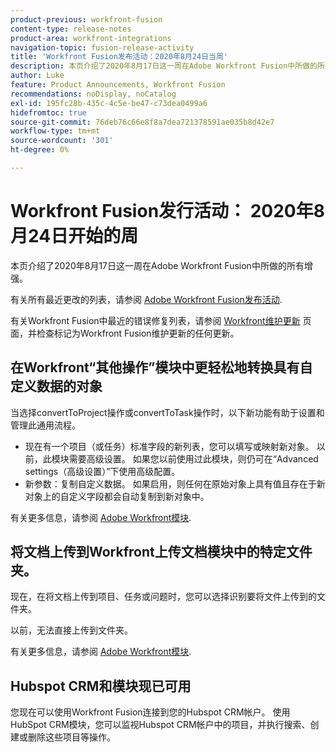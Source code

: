 ```yaml
---
product-previous: workfront-fusion
content-type: release-notes
product-area: workfront-integrations
navigation-topic: fusion-release-activity
title: 'Workfront Fusion发布活动：2020年8月24日当周'
description: 本页介绍了2020年8月17日这一周在Adobe Workfront Fusion中所做的所有增强。
author: Luke
feature: Product Announcements, Workfront Fusion
recommendations: noDisplay, noCatalog
exl-id: 195fc28b-435c-4c5e-be47-c73dea0499a6
hidefromtoc: true
source-git-commit: 76deb76c66e8f8a7dea721378591ae035b8d42e7
workflow-type: tm+mt
source-wordcount: '301'
ht-degree: 0%

---
```


# Workfront Fusion发行活动： 2020年8月24日开始的周

本页介绍了2020年8月17日这一周在Adobe Workfront Fusion中所做的所有增强。

有关所有最近更改的列表，请参阅 [Adobe Workfront Fusion发布活动](../../../../../product-announcements/product-releases/fusion-release-activity/fusion-release-activity.md).

有关Workfront Fusion中最近的错误修复列表，请参阅 [Workfront维护更新](https://experienceleague.adobe.com/docs/workfront-known-issues/releases/current-updates.html) 页面，并检查标记为Workfront Fusion维护更新的任何更新。

## 在Workfront“其他操作”模块中更轻松地转换具有自定义数据的对象

当选择convertToProject操作或convertToTask操作时，以下新功能有助于设置和管理此通用流程。

* 现在有一个项目（或任务）标准字段的新列表，您可以填写或映射新对象。 以前，此模块需要高级设置。 如果您以前使用过此模块，则仍可在“Advanced settings（高级设置）”下使用高级配置。
* 新参数：复制自定义数据。 如果启用，则任何在原始对象上具有值且存在于新对象上的自定义字段都会自动复制到新对象中。

有关更多信息，请参阅 [Adobe Workfront模块](../../../../../workfront-fusion/apps-and-their-modules/workfront-modules.md).

## 将文档上传到Workfront上传文档模块中的特定文件夹。

现在，在将文档上传到项目、任务或问题时，您可以选择识别要将文件上传到的文件夹。

以前，无法直接上传到文件夹。

有关更多信息，请参阅 [Adobe Workfront模块](../../../../../workfront-fusion/apps-and-their-modules/workfront-modules.md).

## Hubspot CRM和模块现已可用

您现在可以使用Workfront Fusion连接到您的Hubspot CRM帐户。 使用HubSpot CRM模块，您可以监视Hubspot CRM帐户中的项目，并执行搜索、创建或删除这些项目等操作。
